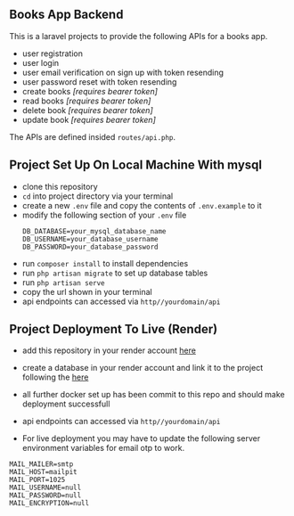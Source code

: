 ## Books App Backend
This is a laravel projects to provide the following APIs for a books app.
- user registration
- user login
- user email verification on sign up with token resending
- user password reset with token resending
- create books *[requires bearer token]*
- read books *[requires bearer token]*
- delete book *[requires bearer token]*
- update book *[requires bearer token]*

The APIs are defined insided `routes/api.php`.


## Project Set Up On Local Machine With mysql
- clone this repository
- `cd` into project directory via your terminal
- create a new `.env` file and copy the contents of `.env.example` to it
- modify the following section of your `.env` file
  ``` 
  DB_DATABASE=your_mysql_database_name
  DB_USERNAME=your_database_username
  DB_PASSWORD=your_database_password
  ```
- run `composer install` to install dependencies
- run `php artisan migrate` to set up database tables
- run `php artisan serve`
- copy the url shown in your terminal
- api endpoints can accessed via `http//yourdomain/api`

## Project Deployment To Live  (Render)
- add this repository in your render account [here](https://dashboard.render.com/)
- create a database in your render account and link it to the project following the [here](https://render.com/docs/deploy-php-laravel-docker)
- all further docker set up has been commit to this repo and should make deployment successfull

- api endpoints can accessed via `http//yourdomain/api`


- For live deployment you may have to update the following server environment variables for email otp to work.
```
MAIL_MAILER=smtp
MAIL_HOST=mailpit
MAIL_PORT=1025
MAIL_USERNAME=null
MAIL_PASSWORD=null
MAIL_ENCRYPTION=null
```
